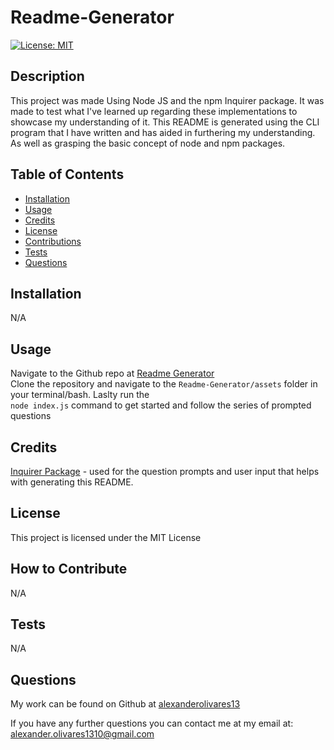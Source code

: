 # Readme-Generator 

  [![License: MIT](https://img.shields.io/badge/License-MIT-yellow.svg)](https://opensource.org/licenses/MIT)

  ## Description
  
  This project was made Using Node JS and the npm Inquirer package. It was made to test what I've learned up regarding these implementations to showcase my understanding of it. This README is generated using the CLI program that I have written and has aided in furthering my understanding. As well as grasping the basic concept of node and npm packages.
  
  ## Table of Contents
  
  - [Installation](#installation)
  - [Usage](#usage)
  - [Credits](#credits)
  - [License](#license)
  - [Contributions](#how-to-contribute)
  - [Tests](#tests)
  - [Questions](#questions)
  
  ## Installation
  
  N/A
  
  ## Usage

  Navigate to the Github repo at [Readme Generator](https://www.github.com/Readme-Generator)  <br>  Clone the repository and navigate to the ``` Readme-Generator/assets ``` folder in your terminal/bash. Laslty run the  <br>  ``` node index.js ``` command to get started and follow the series of prompted questions

  ## Credits
  
  [Inquirer Package](https://www.npmjs.com/package/inquirer) - used for the question prompts and user input that helps with generating this README.

  ## License

  This project is licensed under the MIT License

  ## How to Contribute
  
  N/A
  
  ## Tests
  
  N/A

  ## Questions
  
  My work can be found on Github at [alexanderolivares13](https://www.github.com/alexanderolivares13)

  If you have any further questions you can contact me at my email at: [alexander.olivares1310@gmail.com](mailto:alexander.olivares1310@gmail.com)


